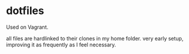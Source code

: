 # dotfiles
Used on Vagrant.

all files are hardlinked to their clones in my home folder.
very early setup, improving it as frequently as I feel necessary.
